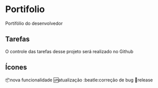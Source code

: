 # Portifolio
Portifólio do desenvolvedor

## Tarefas
O controle das tarefas desse projeto será realizado no Github

## Ícones
:package:nova funcionalidade
:up:atualização
:beatle:correção de bug
:checkered_flag:release